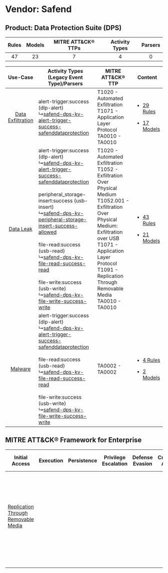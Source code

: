 Vendor: Safend
==============
Product: Data Protection Suite (DPS)
------------------------------------
| Rules | Models | MITRE ATT&CK® TTPs | Activity Types | Parsers |
|:-----:|:------:|:------------------:|:--------------:|:-------:|
|  47   |   23   |         7          |       4        |    0    |

|    Use-Case    | Activity Types (Legacy Event Type)/Parsers    | MITRE ATT&CK® TTP    | Content    |
|:----:| ---- | ---- | ---- |
| [Data Exfiltration](../../../UseCases/uc_data_exfiltration.md) |  alert-trigger:success (dlp-alert)<br> ↳[safend-dps-kv-alert-trigger-success-safenddataprotection](Ps/pC_safenddpskvalerttriggersuccesssafenddataprotection.md)<br>    | T1020 - Automated Exfiltration<br>T1071 - Application Layer Protocol<br>TA0010 - TA0010<br>    | [<ul><li>29 Rules</li></ul><ul><li>17 Models</li></ul>](RM/r_m_safend_data_protection_suite_(dps)_Data_Exfiltration.md) |
|         [Data Leak](../../../UseCases/uc_data_leak.md)         |  alert-trigger:success (dlp-alert)<br> ↳[safend-dps-kv-alert-trigger-success-safenddataprotection](Ps/pC_safenddpskvalerttriggersuccesssafenddataprotection.md)<br><br> peripheral_storage-insert:success (usb-insert)<br> ↳[safend-dps-kv-peripheral-storage-insert-success-allowed](Ps/pC_safenddpskvperipheralstorageinsertsuccessallowed.md)<br><br> file-read:success (usb-read)<br> ↳[safend-dps-kv-file-read-success-read](Ps/pC_safenddpskvfilereadsuccessread.md)<br><br> file-write:success (usb-write)<br> ↳[safend-dps-kv-file-write-success-write](Ps/pC_safenddpskvfilewritesuccesswrite.md)<br> | T1020 - Automated Exfiltration<br>T1052 - Exfiltration Over Physical Medium<br>T1052.001 - Exfiltration Over Physical Medium: Exfiltration over USB<br>T1071 - Application Layer Protocol<br>T1091 - Replication Through Removable Media<br>TA0010 - TA0010<br> | [<ul><li>43 Rules</li></ul><ul><li>21 Models</li></ul>](RM/r_m_safend_data_protection_suite_(dps)_Data_Leak.md)         |
|    [Malware](../../../UseCases/uc_malware.md)    |  alert-trigger:success (dlp-alert)<br> ↳[safend-dps-kv-alert-trigger-success-safenddataprotection](Ps/pC_safenddpskvalerttriggersuccesssafenddataprotection.md)<br><br> file-read:success (usb-read)<br> ↳[safend-dps-kv-file-read-success-read](Ps/pC_safenddpskvfilereadsuccessread.md)<br><br> file-write:success (usb-write)<br> ↳[safend-dps-kv-file-write-success-write](Ps/pC_safenddpskvfilewritesuccesswrite.md)<br>    | TA0002 - TA0002<br>    | [<ul><li>4 Rules</li></ul><ul><li>2 Models</li></ul>](RM/r_m_safend_data_protection_suite_(dps)_Malware.md)    |

MITRE ATT&CK® Framework for Enterprise
--------------------------------------
| Initial Access                                                                           | Execution | Persistence | Privilege Escalation | Defense Evasion | Credential Access | Discovery | Lateral Movement                                                                         | Collection | Command and Control                                                             | Exfiltration                                                                                                                                                                                                                                                                       | Impact |
| ---------------------------------------------------------------------------------------- | --------- | ----------- | -------------------- | --------------- | ----------------- | --------- | ---------------------------------------------------------------------------------------- | ---------- | ------------------------------------------------------------------------------- | ---------------------------------------------------------------------------------------------------------------------------------------------------------------------------------------------------------------------------------------------------------------------------------- | ------ |
| [Replication Through Removable Media](https://attack.mitre.org/techniques/T1091)<br><br> |           |             |                      |                 |                   |           | [Replication Through Removable Media](https://attack.mitre.org/techniques/T1091)<br><br> |            | [Application Layer Protocol](https://attack.mitre.org/techniques/T1071)<br><br> | [Exfiltration Over Physical Medium: Exfiltration over USB](https://attack.mitre.org/techniques/T1052/001)<br><br>[Exfiltration Over Physical Medium](https://attack.mitre.org/techniques/T1052)<br><br>[Automated Exfiltration](https://attack.mitre.org/techniques/T1020)<br><br> |        |